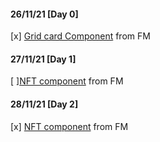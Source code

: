 #### 26/11/21 [Day 0]
[x] [Grid card Component](https://github.com/DummyKen/Grid-card-component) from FM

#### 27/11/21 [Day 1]
[ ][NFT component](https://github.com/DummyKen/NFT-card-component) from FM

#### 28/11/21 [Day 2]
[x] [NFT component](https://github.com/DummyKen/NFT-card-component) from FM

